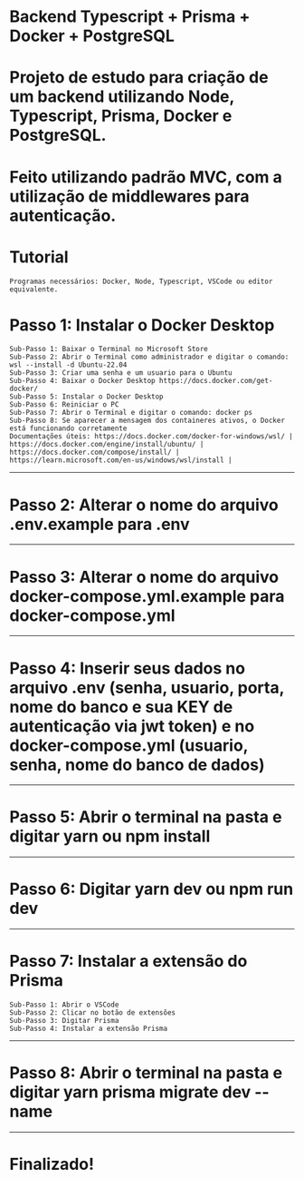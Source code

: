 # Backend Typescript + Prisma + Docker + PostgreSQL

# Projeto de estudo para criação de um backend utilizando Node, Typescript, Prisma, Docker e PostgreSQL.
# Feito utilizando padrão MVC, com a utilização de middlewares para autenticação.



# Tutorial
    Programas necessários: Docker, Node, Typescript, VSCode ou editor equivalente.
# Passo 1: Instalar o Docker Desktop
    Sub-Passo 1: Baixar o Terminal no Microsoft Store
    Sub-Passo 2: Abrir o Terminal como administrador e digitar o comando: wsl --install -d Ubuntu-22.04
    Sub-Passo 3: Criar uma senha e um usuario para o Ubuntu
    Sub-Passo 4: Baixar o Docker Desktop https://docs.docker.com/get-docker/
    Sub-Passo 5: Instalar o Docker Desktop
    Sub-Passo 6: Reiniciar o PC
    Sub-Passo 7: Abrir o Terminal e digitar o comando: docker ps
    Sub-Passo 8: Se aparecer a mensagem dos containeres ativos, o Docker está funcionando corretamente
    Documentações úteis: https://docs.docker.com/docker-for-windows/wsl/ | https://docs.docker.com/engine/install/ubuntu/ | https://docs.docker.com/compose/install/ | https://learn.microsoft.com/en-us/windows/wsl/install | 
--------------------------------------------------------------------------------------------------------------------------------------------------------------------------------
# Passo 2: Alterar o nome do arquivo .env.example para .env
--------------------------------------------------------------------------------------------------------------------------------------------------------------------------------
# Passo 3: Alterar o nome do arquivo docker-compose.yml.example para docker-compose.yml
--------------------------------------------------------------------------------------------------------------------------------------------------------------------------------
# Passo 4: Inserir seus dados no arquivo .env (senha, usuario, porta, nome do banco e sua KEY de autenticação via jwt token) e no docker-compose.yml (usuario, senha, nome do banco de dados)
--------------------------------------------------------------------------------------------------------------------------------------------------------------------------------
# Passo 5: Abrir o terminal na pasta e digitar yarn ou npm install
--------------------------------------------------------------------------------------------------------------------------------------------------------------------------------
# Passo 6: Digitar yarn dev ou npm run dev
--------------------------------------------------------------------------------------------------------------------------------------------------------------------------------
# Passo 7: Instalar a extensão do Prisma 
    Sub-Passo 1: Abrir o VSCode
    Sub-Passo 2: Clicar no botão de extensões
    Sub-Passo 3: Digitar Prisma
    Sub-Passo 4: Instalar a extensão Prisma
--------------------------------------------------------------------------------------------------------------------------------------------------------------------------------
# Passo 8: Abrir o terminal na pasta e digitar yarn prisma migrate dev --name
--------------------------------------------------------------------------------------------------------------------------------------------------------------------------------
# Finalizado!
